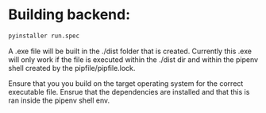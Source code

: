 # Building backend:
```bash
pyinstaller run.spec
```
A .exe file will be built in the ./dist folder that is created. Currently this .exe will only work if the file is executed within the ./dist dir and within the pipenv shell created by the pipfile/pipfile.lock.

Ensure that you you build on the target operating system for the correct executable file. Ensrue that the dependencies are installed and that this is ran inside the pipenv shell env.
